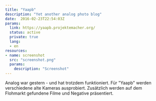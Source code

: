 ```yaml
---
title: "Yaapb"
description: "Yet another analog photo blog"
date:  2016-02-23T22:54:03Z
params:
  link: https://yaapb.projektemacher.org/
  status: active
  private: true
  lang:
  - en
resources:
- name: screenshot
  src: "screenshot.png"
  params:
    description: "Screenshot"
---
```

Analog war gestern - und hat trotzdem funktioniert. Für "Yaapb" werden verschiedene alte Kameras ausprobiert. Zusätzlich werden auf dem Flohmarkt gefundene Filme und Negative präsentiert.
